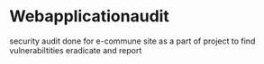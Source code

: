 # Webapplicationaudit
security audit done for e-commune site as a part of project to find vulnerabiltities eradicate and report 
